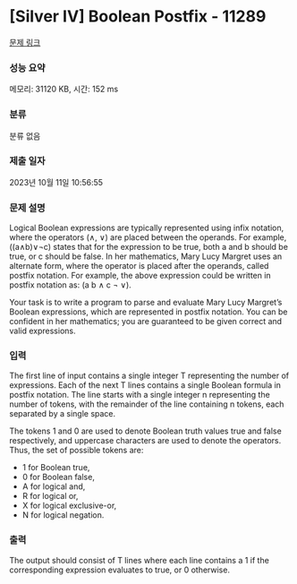# [Silver IV] Boolean Postfix - 11289 

[문제 링크](https://www.acmicpc.net/problem/11289) 

### 성능 요약

메모리: 31120 KB, 시간: 152 ms

### 분류

분류 없음

### 제출 일자

2023년 10월 11일 10:56:55

### 문제 설명

<p>Logical Boolean expressions are typically represented using infix notation, where the operators (∧, ∨) are placed between the operands. For example, ((a∧b)∨¬c) states that for the expression to be true, both a and b should be true, or c should be false. In her mathematics, Mary Lucy Margret uses an alternate form, where the operator is placed after the operands, called postfix notation. For example, the above expression could be written in postfix notation as: (a b ∧ c ¬ ∨).</p>

<p>Your task is to write a program to parse and evaluate Mary Lucy Margret’s Boolean expressions, which are represented in postfix notation. You can be confident in her mathematics; you are guaranteed to be given correct and valid expressions.</p>

### 입력 

 <p>The first line of input contains a single integer T representing the number of expressions. Each of the next T lines contains a single Boolean formula in postfix notation. The line starts with a single integer n representing the number of tokens, with the remainder of the line containing n tokens, each separated by a single space.</p>

<p>The tokens 1 and 0 are used to denote Boolean truth values true and false respectively, and uppercase characters are used to denote the operators. Thus, the set of possible tokens are:</p>

<ul>
	<li>1 for Boolean true,</li>
	<li>0 for Boolean false,</li>
	<li>A for logical and,</li>
	<li>R for logical or,</li>
	<li>X for logical exclusive-or,</li>
	<li>N for logical negation.</li>
</ul>

### 출력 

 <p>The output should consist of T lines where each line contains a 1 if the corresponding expression evaluates to true, or 0 otherwise.</p>

